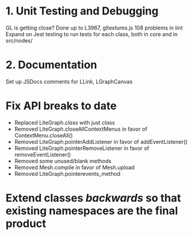 
# 1. Unit Testing and Debugging

GL is getting close?
Done up to L3967, gltextures.js
108 problems in lint
Expand on Jest testing to run tests for each class, both in core and in src/nodes/

# 2. Documentation

Set up JSDocs comments for LLink, LGraphCanvas

# Fix API breaks to date

* Replaced LiteGraph.*class* with just *class*
* Removed LiteGraph.closeAllContextMenus in favor of ContextMenu.closeAll()
* Removed LiteGraph.pointerAddListener in favor of addEventListener()
* Removed LiteGraph.pointerRemoveListener in favor of removeEventListener()
* Removed some unused/blank methods
* Removed Mesh.compile in favor of Mesh.upload
* Removed LiteGraph.pointerevents_method

# Extend classes *backwards* so that existing namespaces are the final product
